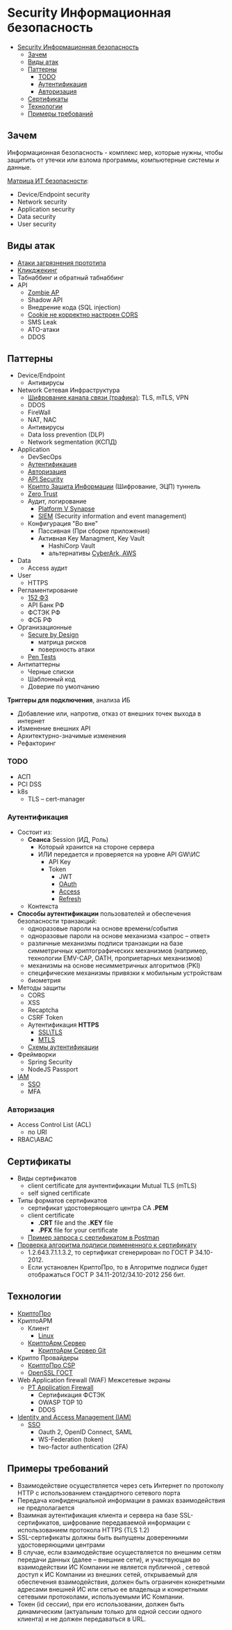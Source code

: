# Security Информационная безопасность

- [Security Информационная безопасность](#security-информационная-безопасность)
  - [Зачем](#зачем)
  - [Виды атак](#виды-атак)
  - [Паттерны](#паттерны)
    - [TODO](#todo)
    - [Аутентификация](#аутентификация)
    - [Авторизация](#авторизация)
  - [Сертификаты](#сертификаты)
  - [Технологии](#технологии)
  - [Примеры требований](#примеры-требований)

## Зачем

Информационная безопасность - комплекс мер, которые нужны, чтобы защитить от утечки или взлома программы, компьютерные системы и данные.

[Матрица ИТ безопасности](https://www.ninjaone.com/blog/it-security-checklist-protect-your-business/):

- Device/Endpoint security
- Network security
- Application security
- Data security
- User security

## Виды атак

- [Атаки загрязнения прототипа](https://habr.com/ru/companies/piter/articles/841098/)
- [Кликджекинг](https://habr.com/ru/companies/piter/articles/841098/)
- Табнаббинг и обратный табнаббинг
- API
  - [Zombie AP](https://ib-bank.ru/bisjournal/post/2096)
  - Shadow API
  - Внедрение кода (SQL injection)
  - [Cookie не корректно настроен CORS](https://habr.com/ru/articles/844224/)
  - SMS Leak
  - ATO-атаки
  - DDOS

## Паттерны

- Device/Endpoint
  - Антивирусы
- Network Сетевая Инфраструктура
  - [Шифрование канала связи (трафика)](security.vpn.md): TLS, mTLS, VPN
  - DDOS
  - FireWall
  - NAT, NAC
  - Антивирусы
  - Data loss prevention (DLP)
  - Network segmentation (КСПД)
- Application
  - DevSecOps
  - [Аутентификация](#аутентификация)
  - [Авторизация](#авторизация)
  - [API Security](security.api.md)
  - [Крипто Защита Информации](security.crypto.md) (Шифрование, ЭЦП)
  туннель
  - [Zero Trust](https://t.me/ru_arc/136)
  - Аудит, логирование
    - [Platform V Synapse](https://platformv.sbertech.ru/blog/kak-otslezhivat-bezopasnost-prikladnyh-api-s-pomoshhyu-platform-v-synapse)
    - [SIEM](../system.class/siem.md) (Security information and event management)
  - Конфигурация "Во вне"
    - Пассивная (При сборке приложения)
    - Активная Key Managment, Key Vault
      - HashiCorp Vault
      - альтернативы [CyberArk, AWS](https://datafloq.com/read/5-compelling-alternatives-hashicorp-vault/)
- Data
  - Access аудит
- User
  - HTTPS
- Регламентирование
  - [152 ФЗ](https://astral.ru/news/zakonodatelstvo/39596/)
  - API Банк РФ
  - ФСТЭК РФ
  - ФСБ РФ
- Организационные
  - [Secure by Design](https://habr.com/ru/companies/bastion/articles/842874/)
    - матрица рисков
    - поверхность атаки
  - [Pen Tests](https://www.aztechit.co.uk/blog/cloud-security-best-practices)
- Антипаттерны
  - Черные списки
  - Шаблонный код
  - Доверие по умолчанию

__Триггеры для подключения__, анализа ИБ

- Добавление или, напротив, отказ от внешних точек выхода в интернет
- Изменение внешних API
- Архитектурно-значимые изменения
- Рефакторинг

### TODO

- АСП
- PCI DSS
- k8s
  - TLS – cert-manager

### Аутентификация

- Состоит из:
  - __Сеанса__ Session (ИД, Роль)
    - Который хранится на стороне сервера
    - ИЛИ передается и проверяется на уровне API GW\ИС
      - API Key
      - Token
        - JWT
        - [OAuth](../../technology/protocols.integration/oauth.md)
        - [Access](../../technology/protocols.integration/oauth/oauth.access.token.md)
        - [Refresh](../../technology/protocols.integration/oauth/oauth.refresh.token.md)
  - Контекста
- __Способы аутентификации__ пользователей и обеспечения безопасности транзакций:
  - одноразовые пароли на основе времени/события
  - одноразовые пароли на основе механизма «запрос – ответ»
  - различные механизмы подписи транзакции на базе симметричных криптографических механизмов (например, технологии EMV-CAP, OATH, проприетарных  механизмов)
  - механизмы на основе несимметричных алгоритмов (PKI)
  - специфические механизмы привязки к мобильным устройствам
  - биометрия
- Методы защиты
  - CORS
  - XSS
  - Recaptcha
  - CSRF Token
  - Аутентификация __HTTPS__
    - [SSL\TLS](../../technology/protocols.integration/tls.md)
    - [MTLS](../../technology/protocols.integration/tls.md)
  - [Схемы аутентификации](security.api.md#схемы-аутентификации)
- Фреймворки
  - Spring Security
  - NodeJS Passport
- [IAM](../../arch/system.class/iam.md)
  - [SSO](../../arch/sso.md)
  - MFA

### Авторизация

- Access Control List (ACL)
  - по URI
- RBAC\ABAC

## Сертификаты

- Виды сертификатов
  - client certificate для аунтентификации Mutual TLS (mTLS)
  - self signed certificate
- Типы форматов сертификатов
  - сертификат удостоверяющего центра CA __.PEM__
  - client certificate
    - __.CRT__ file and the __.KEY__ file  
    - __.PFX__ file for your certificate
  - [Пример запроса с сертификатом в Postman](https://learning.postman.com/docs/sending-requests/certificates/)
- [Проверка алгоритма подписи примененного к сертификату](https://sysos.ru/?p=589)
  - 1.2.643.7.1.1.3.2, то сертификат сгенерирован по ГОСТ Р 34.10-2012.
  - Если установлен КриптоПро, то в Алгоритме подписи будет отображаться ГОСТ Р 34.11-2012/34.10-2012 256 бит.

## Технологии

- [КриптоПро](https://www.cryptopro.ru/products/csp/compare#supported_algorithms)
- КриптоАРМ
  - Клиент
    - [Linux](https://cryptoarm.ru/documentation/kak-ustanovit-kriptoarm-gost-na-platformu-Linux)
  - [КриптоАрм Сервер](https://cryptoarm.ru/news/kriptoarm-server/)
    - [КриптоАрм Сервер Git](https://github.com/CryptoARM/CryptoARMGOST-Web)
- Крипто Провайдеры
  - [КриптоПро CSP](https://www.cryptopro.ru/products/csp/compare)
  - [OpenSSL ГОСТ](https://redos.red-soft.ru/base/manual/safe-redos/gost-in-openssl/)
- Web Application firewall (WAF) Межсетевые экраны
  - [PT Application Firewall](https://www.tadviser.ru/index.php/%D0%9F%D1%80%D0%BE%D0%B4%D1%83%D0%BA%D1%82:PT_Application_Firewall)
    - Сертификация ФСТЭК
    - OWASP TOP 10
    - DDOS
- [Identity and Access Management (IAM)](../system.class/iam.md)
  - [SSO](../sso.md)
    - Oauth 2, OpenID Connect, SAML
    - WS-Federation (token)
    - two-factor authentication (2FA)

## Примеры требований

- Взаимодействие осуществляется через сеть Интернет по протоколу HTTP с использованием стандартного сетевого порта
- Передача конфиденциальной информации в рамках взаимодействия не предполагается
- Взаимная аутентификация клиента и сервера на базе SSL-сертификатов, шифрование передаваемой информации с использованием протокола HTTPS (TLS 1.2)
- SSL-сертификаты должны быть выпущены доверенными удостоверяющими центрами
- В случае, если взаимодействие осуществляется по внешним сетям передачи данных (далее – внешние сети), и участвующая во взаимодействии ИС Компании не является публичной , сетевой доступ к ИС Компании из внешних сетей, открываемый для обеспечения взаимодействия, должен быть ограничен конкретными адресами внешней ИС или сетью ее владельца  и конкретными сетевыми протоколами, используемыми ИС Компании.
- Токен (id сессии), при его использовании, должен быть динамическим (актуальным только для одной сессии одного клиента) и не должен передаваться в URL.
